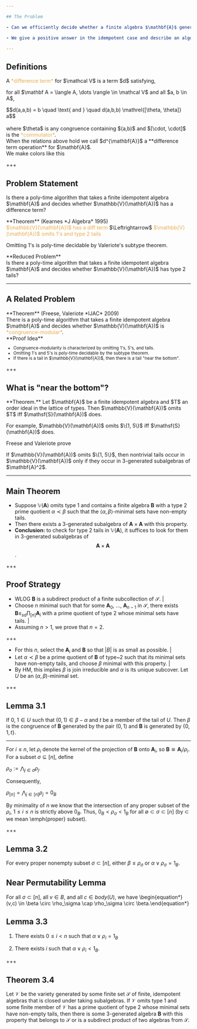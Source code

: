 ```yaml
---

## The Problem

- Can we efficiently decide whether a finite algebra $\mathbf{A}$ generates a variety with a difference term? <!-- .element: class="fragment" -->

- We give a positive answer in the idempotent case and describe an algorithm for constructing difference terms. <!-- .element: class="fragment" -->

---
```


## Definitions

<div class="fragment" align="left">A  <a style="color:#e7ad52">*difference term*</a> for $\mathcal V$ is a term $d$ satisfying,
  <p>
  for all $\mathbf A = \langle A, \dots \rangle \in \mathcal V$ and all $a, b \in A$, 
  </p>
  $$d(a,a,b) = b \quad \text{ and } \quad
  d(a,b,b) \mathrel{[\theta, \theta]} a$$
  </div>
  <br>
  <div class="fragment" align="left">where $\theta$ is any congruence containing $(a,b)$ and $[\cdot, \cdot]$ is the <a style="color:#e7ad52">*commutator*</a>.</div>


<aside class="notes"> When the relations above hold we call $d^{\mathbf{A}}$
a **difference term operation** for $\mathbf{A}$.
</aside>

<aside class="notes"> We make colors <span class="fragment highlight-red">like this</span></aside>

+++

## Problem Statement
<div class="fragment" align="left">
  Is there a poly-time algorithm that takes a finite
  idempotent algebra $\mathbf{A}$ and decides 
  whether $\mathbb{V}(\mathbf{A})$ has a difference term?
</div>

<p>

<div class="fragment" align="left">
  **Theorem** (Kearnes *J Algebra* 1995) 
  <br>
  <a style="color:#e7ad52">$\mathbb{V}(\mathbf{A})$ has a diff term</a>
  $\Leftrightarrow$ <a style="color:#e7ad52"> $\mathbb{V}(\mathbf{A})$ omits 1's and type 2 tails</a>
</div>

<p>

<div class="fragment" align="left">
  Omitting 1's is poly-time decidable by Valeriote's subtype theorem.
</div>

<p>

<div class="fragment" align="left">
  **Reduced Problem** <br>
  Is there a poly-time algorithm that takes a finite 
  idempotent algebra $\mathbf{A}$ and decides whether 
  $\mathbb{V}(\mathbf{A})$ has type 2 tails?
</div>

---

## A Related Problem

<div class="fragment" align="left">
**Theorem** (Freese, Valeriote *IJAC* 2009)<br>
  There is a poly-time algorithm that takes a finite
  idempotent algebra $\mathbf{A}$ and decides whether $\mathbb{V}(\mathbf{A})$ is 
  <a style="color:#e7ad52">*congruence-modular*</a>.
</div>

<div class="fragment" align="left">
  **Proof Idea**
  <small>
  <ul> 
    <li>Congruence-modularity is characterized by omitting 1's, 5's, and tails.</li>
    <li> Omitting 1's and 5's is poly-time decidable by the subtype theorem.</li>
    <li> If there is a tail in $\mathbb{V}(\mathbf{A})$, then there is a tail
         "near the bottom".</li>
  </ul>
  </small>
</div>

+++

## What is "near the bottom"?

<div class="fragment" align="left">
**Theorem.** Let $\mathbf{A}$ be a finite idempotent algebra and $T$ an order ideal in the
  lattice of types. Then $\mathbb{V}(\mathbf{A})$ omits $T$ iff $\mathsf{S}(\mathbf{A})$
  does.
  <p>
  For example, $\mathbb{V}(\mathbf{A})$ omits $\{1, 5\}$ iff $\mathsf{S}(\mathbf{A})$ 
  does.
  </p> 
</div>

<div class="fragment" align="left">
Freese and Valeriote prove
  <p>
  If $\mathbb{V}(\mathbf{A})$ omits $\{1, 5\}$, 
  then nontrivial tails occur in $\mathbb{V}(\mathbf{A})$ only if they occur
  in 3-generated subalgebras of $\mathbf{A}^2$.</p>
</div>

---

## Main Theorem

- Suppose $\mathbb{V}(\mathbf A)$ omits type 1 and contains a finite algebra $\mathbf{B}$ with a type 2 prime quotient $\alpha \prec \beta$ such that the $\langle \alpha, \beta \rangle$-minimal sets have non-empty tails. <!-- .element: class="fragment" -->
- Then there exists a 3-generated subalgebra of $\mathbf A \times \mathbf A$
  with this property. <!-- .element: class="fragment" -->
- **Conclusion:** to check for type 2 tails in $\mathbb{V}(\mathbf A)$, it
  suffices to look for them in 3-generated subalgebras of 
  $$\mathbf A \times \mathbf A$$.<!-- .element: class="fragment" -->

+++

## Proof Strategy

- WLOG $\mathbf{B}$ is a subdirect
  product of a finite subcollection of $\mathcal S$.  |
- Choose $n$ minimal such that for some $\mathbf{A}_0$,
  $\dots$, $\mathbf{A}_{n-1}$ in $\mathcal S$, there exists
  $\mathbf{B} \leq_{sd} \prod_{[n]} \mathbf{A}_i$
  with a prime quotient of type 2 whose minimal sets have tails. |
- Assuming $n > 1$, we prove that $n = 2$.

+++

- For this $n$, select the $\mathbf{A}_i$ and $\mathbf{B}$ so that $|B|$ 
  is as small as possible. |
- Let $\alpha \prec \beta$ be a prime quotient of $\mathbf{B}$ 
  of type~2 such that its minimal sets have
  non-empty tails, and choose $\beta$ minimal with this property. |
- By HM, this implies $\beta$ is join 
  irreducible and $\alpha$ is its unique subcover.
  Let $U$ be an $(\alpha, \beta)$-minimal set. 

+++

## Lemma 3.1

If $0$, $1 \in U$ such that $(0,1) \in \beta - \alpha$ and
$t$ be a member of the tail of $U$. Then $\beta$ is the 
congruence of $\mathbf{B}$
generated by the pair $(0,1)$ and $\mathbf{B}$ is generated 
by $\{0, 1, t\}$.

---

For $i \leq n$, let $\rho_i$ 
denote the kernel of the projection of $\mathbf{B}$ onto $\mathbf{A}_i$,
so $\mathbf{B} \cong \mathbf{A}_i/\rho_i$.
For a subset $\sigma \subseteq [n]$, define

$\rho_\sigma := \bigwedge_{j\in \sigma} \rho_j.$

Consequently,

$\rho_{[n]} = \bigwedge_{j\in [n]}\rho_j = 0_{B}$

By minimality of $n$ we know that the intersection of any  proper subset of the
$\rho_i$, $1 \leq i \leq n$ is strictly above $0_B$.  Thus,
$0_B < \rho_\sigma < 1_B$ for all 
$\emptyset \subset \sigma\subset [n]$
(by $\subset$ we mean \emph{proper} subset).

+++

## Lemma 3.2
  For every proper nonempty subset $\sigma \subset [n]$,
  either $\beta \leq \rho_\sigma$ or $\alpha \vee \rho_\sigma = 1_B$.

## Near Permutability Lemma

For all $\sigma \subset [n]$, all $v\in B$, and all $c\in body(U)$, we have
\begin{equation*}(v,c) \in \beta \circ \rho_\sigma \cap \rho_\sigma \circ \beta.\end{equation*}

## Lemma 3.3

1. There exists $0 \leq i < n$ such that $\alpha \vee \rho_i = 1_B$

2. There exists $i$ such that $\alpha \vee \rho_i < 1_B$.

+++

## Theorem 3.4

Let $\mathcal V$ be the variety generated by some finite set $\mathcal S$ of finite,
idempotent algebras that is closed under taking subalgebras. If $\mathcal V$
omits type 1 and some finite member of $\mathcal V$ has a prime quotient 
of type 2 whose minimal sets have non-empty tails, then there is some
3-generated algebra $\mathbf{B}$ with this property that belongs to $\mathcal S$ or 
is a subdirect product of two algebras from $\mathcal S$. 

